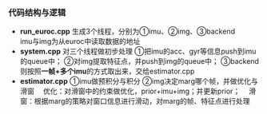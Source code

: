 ### 代码结构与逻辑
- **run_euroc.cpp**
  生成3个线程，分别为①imu、②img、③backend   
  imu与img为从euroc中读取数据的地址
- **system.cpp**
  对三个线程做初步处理
  ①把imu的acc、gyr等信息push到imu的queue中；
  ②对img提取特征点，并push到img的queue中；
  ③backend则按照**一帧+多个imu**的方式取出来，交给estimator.cpp
- **estimator.cpp**
  ①imu做预积分与积分
  ②img决定marg哪个帧，并做优化与滑窗
  &emsp;优化：对滑窗中的约束做优化，prior+imu+img；并更新prior；
  &emsp;滑窗：根据marg的策略对窗口信息进行滑动，对marg的帧、特征点进行处理